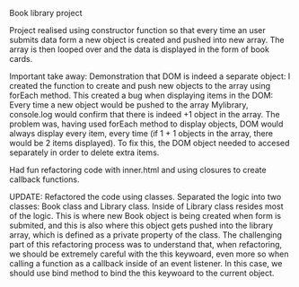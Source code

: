 Book library project

Project realised using constructor function so that every time an user submits data form a new object is created and pushed into new array. The array is then looped over and the data is displayed in the form of book cards.

Important take away:
Demonstration that DOM is indeed a separate object:
I created the function to create and push new objects to the array using forEach method. This created a bug when displaying items in the DOM:
Every time a new object would be pushed to the array Mylibrary, console.log would confirm that there is indeed +1 object in the array. The problem was, having used forEach method to display objects, DOM would always display every item, every time (if 1 + 1 objects in the array, there would be 2 items displayed). To fix this, the DOM object needed to accesed separately in order to delete extra items.

Had fun refactoring code with inner.html and using closures to create callback functions.

UPDATE:
Refactored the code using classes. Separated the logic into two classes: Book class and Library class. Inside of Library class resides most of the logic. This is where new Book object is being created when form is submited, and this is also where this object gets pushed into the library array, which is defined as a private property of the class. The challenging part of this refactoring process was to understand that, when refactoring, we should be extremely careful with the this keywoard, even more so when calling a function as a callback inside of an event listener. In this case, we should use bind method to bind the this keywoard to the current object.
